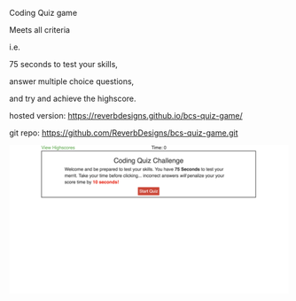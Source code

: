 Coding Quiz game

Meets all criteria

i.e.

75 seconds to test your skills, 

answer multiple choice questions, 

and try and achieve the highscore.

hosted version: https://reverbdesigns.github.io/bcs-quiz-game/

git repo: https://github.com/ReverbDesigns/bcs-quiz-game.git

 ![index screenshot](./assets/index1.png)

